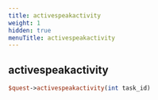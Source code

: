 ```yaml
---
title: activespeakactivity
weight: 1
hidden: true
menuTitle: activespeakactivity
---
```

## activespeakactivity
```perl
$quest->activespeakactivity(int task_id)
```
